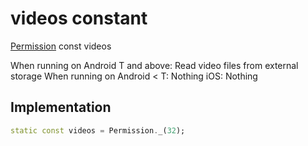 


# videos constant







[Permission](../../zego_uikit_prebuilt_live_audio_room/Permission-class.md) const videos
  




<p>When running on Android T and above: Read video files from external storage
When running on Android &lt; T: Nothing
iOS: Nothing</p>



## Implementation

```dart
static const videos = Permission._(32);
```







